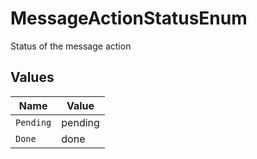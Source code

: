 # MessageActionStatusEnum

Status of the message action


## Values

| Name      | Value     |
| --------- | --------- |
| `Pending` | pending   |
| `Done`    | done      |